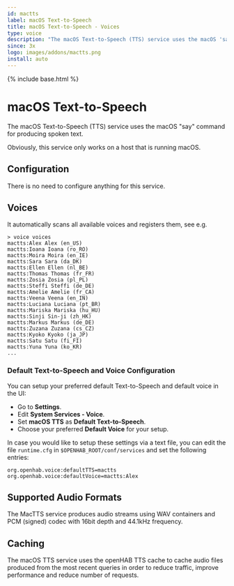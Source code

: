 ```yaml
---
id: mactts
label: macOS Text-to-Speech
title: macOS Text-to-Speech - Voices
type: voice
description: "The macOS Text-to-Speech (TTS) service uses the macOS 'say' command for producing spoken text."
since: 3x
logo: images/addons/mactts.png
install: auto
---
```


<!-- Attention authors: Do not edit directly. Please add your changes to the appropriate source repository -->

{% include base.html %}

# macOS Text-to-Speech

The macOS Text-to-Speech (TTS) service uses the macOS "say" command for producing spoken text.

Obviously, this service only works on a host that is running macOS.

## Configuration

There is no need to configure anything for this service.

## Voices

It automatically scans all available voices and registers them, see e.g.

```
> voice voices
mactts:Alex Alex (en_US)
mactts:Ioana Ioana (ro_RO)
mactts:Moira Moira (en_IE)
mactts:Sara Sara (da_DK)
mactts:Ellen Ellen (nl_BE)
mactts:Thomas Thomas (fr_FR)
mactts:Zosia Zosia (pl_PL)
mactts:Steffi Steffi (de_DE)
mactts:Amelie Amelie (fr_CA)
mactts:Veena Veena (en_IN)
mactts:Luciana Luciana (pt_BR)
mactts:Mariska Mariska (hu_HU)
mactts:Sinji Sin-ji (zh_HK)
mactts:Markus Markus (de_DE)
mactts:Zuzana Zuzana (cs_CZ)
mactts:Kyoko Kyoko (ja_JP)
mactts:Satu Satu (fi_FI)
mactts:Yuna Yuna (ko_KR)
...
```

### Default Text-to-Speech and Voice Configuration

You can setup your preferred default Text-to-Speech and default voice in the UI:

* Go to **Settings**.
* Edit **System Services - Voice**.
* Set **macOS TTS** as **Default Text-to-Speech**.
* Choose your preferred **Default Voice** for your setup.

In case you would like to setup these settings via a text file, you can edit the file `runtime.cfg` in `$OPENHAB_ROOT/conf/services` and set the following entries:

```
org.openhab.voice:defaultTTS=mactts
org.openhab.voice:defaultVoice=mactts:Alex
```

## Supported Audio Formats

The MacTTS service produces audio streams using WAV containers and PCM (signed) codec with 16bit depth and 44.1kHz frequency.

## Caching

The macOS TTS service uses the openHAB TTS cache to cache audio files produced from the most recent queries in order to reduce traffic, improve performance and reduce number of requests.
